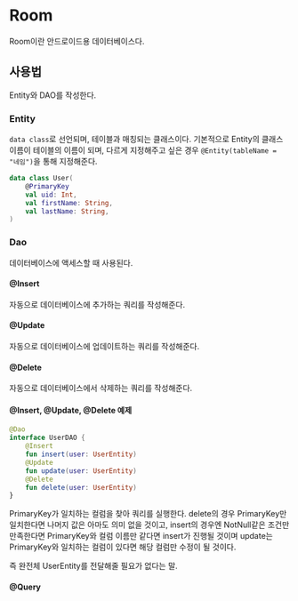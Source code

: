 # Room
Room이란 안드로이드용 데이터베이스다.

## 사용법
Entity와 DAO를 작성한다.

### Entity
`data class`로 선언되며, 테이블과 매칭되는 클래스이다.
기본적으로 Entity의 클래스 이름이 테이블의 이름이 되며, 다르게 지정해주고 싶은 경우 `@Entity(tableName = "네임")`을 통해 지정해준다.

```kotlin
data class User(
	@PrimaryKey
	val uid: Int,
	val firstName: String,
	val lastName: String,
)
```

### Dao
데이터베이스에 액세스할 때 사용된다.

#### @Insert
자동으로 데이터베이스에 추가하는 쿼리를 작성해준다.

#### @Update
자동으로 데이터베이스에 업데이트하는 쿼리를 작성해준다.

#### @Delete
자동으로 데이터베이스에서 삭제하는 쿼리를 작성해준다.

#### @Insert, @Update, @Delete 예제
```kotlin
@Dao
interface UserDAO {
    @Insert
    fun insert(user: UserEntity)
    @Update
    fun update(user: UserEntity)
    @Delete
    fun delete(user: UserEntity)
}
```

PrimaryKey가 일치하는 컬럼을 찾아 쿼리를 실행한다.
delete의 경우 PrimaryKey만 일치한다면 나머지 값은 아마도 의미 없을 것이고, insert의 경우엔 NotNull같은 조건만 만족한다면 PrimaryKey와 컬럼 이름만 같다면 insert가 진행될 것이며 update는 PrimaryKey와 일치하는 컬럼이 있다면 해당 컬럼만 수정이 될 것이다.

즉 완전체 UserEntity를 전달해줄 필요가 없다는 말.

#### @Query